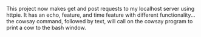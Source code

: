 This project now makes get and post requests to my localhost server using httpie. It has an echo, feature, and time feature with different functionality... the cowsay command, followed by text, will call on the cowsay program to print a cow to the bash window.
